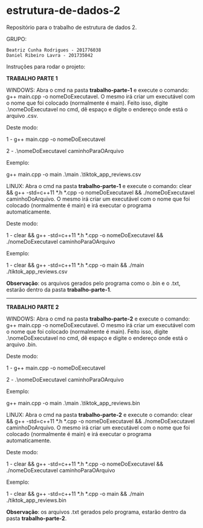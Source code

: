 # estrutura-de-dados-2
Repositório para o trabalho de estrutura de dados 2.

GRUPO:

    Beatriz Cunha Rodrigues - 201776038
    Daniel Ribeiro Lavra - 201735042

Instruções para rodar o projeto:

**TRABALHO PARTE 1**

WINDOWS:  Abra o cmd na pasta **trabalho-parte-1** e execute o comando: g++ main.cpp -o nomeDoExecutavel. O mesmo irá criar um executável com o nome que foi colocado (normalmente é main). Feito isso, digite .\nomeDoExecutavel no cmd, dê espaço e digite o endereço onde está o arquivo .csv.

Deste modo:

1 - g++ main.cpp -o nomeDoExecutavel <br />

2 - .\nomeDoExecutavel caminhoParaOArquivo <br />

Exemplo:

g++ main.cpp -o main
.\main .\tiktok_app_reviews.csv

LINUX: Abra o cmd na pasta **trabalho-parte-1** e execute o comando: clear && g++ -std=c++11 *.h *.cpp  -o nomeDoExecutavel && ./nomeDoExecutavel caminhoDoArquivo. O mesmo irá criar um executável com o nome que foi colocado (normalmente é main) e irá executar o programa automaticamente.

Deste modo:

1 - clear && g++ -std=c++11 *.h *.cpp  -o nomeDoExecutavel && ./nomeDoExecutavel caminhoParaOArquivo

Exemplo:

1 - clear && g++ -std=c++11 *.h *.cpp  -o main && ./main ./tiktok_app_reviews.csv

**Observação**: os arquivos gerados pelo programa como o .bin e o .txt, estarão dentro da pasta **trabalho-parte-1**.

-----------------------------------------------------------------------------------

**TRABALHO PARTE 2**

WINDOWS:  Abra o cmd na pasta **trabalho-parte-2** e execute o comando: g++ main.cpp -o nomeDoExecutavel. O mesmo irá criar um executável com o nome que foi colocado (normalmente é main). Feito isso, digite .\nomeDoExecutavel no cmd, dê espaço e digite o endereço onde está o arquivo .bin.

Deste modo:

1 - g++ main.cpp -o nomeDoExecutavel <br />

2 - .\nomeDoExecutavel caminhoParaOArquivo <br />

Exemplo:

g++ main.cpp -o main
.\main .\tiktok_app_reviews.bin

LINUX: Abra o cmd na pasta **trabalho-parte-2** e execute o comando: clear && g++ -std=c++11 *.h *.cpp  -o nomeDoExecutavel && ./nomeDoExecutavel caminhoDoArquivo. O mesmo irá criar um executável com o nome que foi colocado (normalmente é main) e irá executar o programa automaticamente.

Deste modo:

1 - clear && g++ -std=c++11 *.h *.cpp  -o nomeDoExecutavel && ./nomeDoExecutavel caminhoParaOArquivo

Exemplo:

1 - clear && g++ -std=c++11 *.h *.cpp  -o main && ./main ./tiktok_app_reviews.bin

**Observação**: os arquivos .txt gerados pelo programa, estarão dentro da pasta **trabalho-parte-2**.
